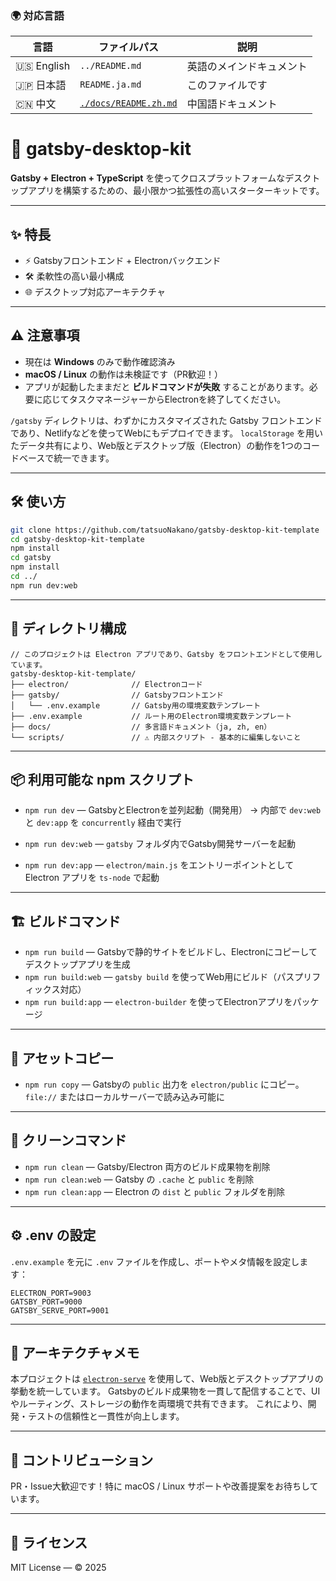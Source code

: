 ### 🌍 対応言語

| 言語           | ファイルパス                                        | 説明           |
| ------------ |-----------------------------------------------| ------------ |
| 🇺🇸 English | `../README.md`                                | 英語のメインドキュメント |
| 🇯🇵 日本語     | `README.ja.md`                                | このファイルです     |
| 🇨🇳 中文      | [`./docs/README.zh.md`](../docs/README.zh.md) | 中国語ドキュメント    |



# 🚀 gatsby-desktop-kit

**Gatsby + Electron + TypeScript** を使ってクロスプラットフォームなデスクトップアプリを構築するための、最小限かつ拡張性の高いスターターキットです。

---

## ✨ 特長

* ⚡ Gatsbyフロントエンド + Electronバックエンド
* 🛠️ 柔軟性の高い最小構成
* 🌐 デスクトップ対応アーキテクチャ

---

## ⚠️ 注意事項

* 現在は **Windows** のみで動作確認済み
* **macOS / Linux** の動作は未検証です（PR歓迎！）
* アプリが起動したままだと **ビルドコマンドが失敗** することがあります。必要に応じてタスクマネージャーからElectronを終了してください。

`/gatsby` ディレクトリは、わずかにカスタマイズされた Gatsby フロントエンドであり、Netlifyなどを使ってWebにもデプロイできます。
`localStorage` を用いたデータ共有により、Web版とデスクトップ版（Electron）の動作を1つのコードベースで統一できます。

---

## 🛠 使い方

```bash
git clone https://github.com/tatsuoNakano/gatsby-desktop-kit-template
cd gatsby-desktop-kit-template
npm install
cd gatsby
npm install
cd ../
npm run dev:web
```

---

## 📂 ディレクトリ構成

```text
// このプロジェクトは Electron アプリであり、Gatsby をフロントエンドとして使用しています。
gatsby-desktop-kit-template/
├── electron/              // Electronコード
├── gatsby/                // Gatsbyフロントエンド
│   └── .env.example       // Gatsby用の環境変数テンプレート
├── .env.example           // ルート用のElectron環境変数テンプレート
├── docs/                  // 多言語ドキュメント（ja, zh, en）
└── scripts/               // ⚠️ 内部スクリプト - 基本的に編集しないこと
```

---

## 📦 利用可能な npm スクリプト

* `npm run dev` — GatsbyとElectronを並列起動（開発用）
  → 内部で `dev:web` と `dev:app` を `concurrently` 経由で実行

* `npm run dev:web` — `gatsby` フォルダ内でGatsby開発サーバーを起動

* `npm run dev:app` — `electron/main.js` をエントリーポイントとして Electron アプリを `ts-node` で起動

---

## 🏗️ ビルドコマンド

* `npm run build` — Gatsbyで静的サイトをビルドし、Electronにコピーしてデスクトップアプリを生成
* `npm run build:web` — `gatsby build` を使ってWeb用にビルド（パスプリフィックス対応）
* `npm run build:app` — `electron-builder` を使ってElectronアプリをパッケージ

---

## 📁 アセットコピー

* `npm run copy` — Gatsbyの `public` 出力を `electron/public` にコピー。`file://` またはローカルサーバーで読み込み可能に

---

## 🪩 クリーンコマンド

* `npm run clean` — Gatsby/Electron 両方のビルド成果物を削除
* `npm run clean:web` — Gatsby の `.cache` と `public` を削除
* `npm run clean:app` — Electron の `dist` と `public` フォルダを削除

---

## ⚙️ .env の設定

`.env.example` を元に `.env` ファイルを作成し、ポートやメタ情報を設定します：

```env
ELECTRON_PORT=9003
GATSBY_PORT=9000
GATSBY_SERVE_PORT=9001
```

---

## 🫠 アーキテクチャメモ

本プロジェクトは [`electron-serve`](https://github.com/sindresorhus/electron-serve) を使用して、Web版とデスクトップアプリの挙動を統一しています。
Gatsbyのビルド成果物を一貫して配信することで、UIやルーティング、ストレージの動作を両環境で共有できます。
これにより、開発・テストの信頼性と一貫性が向上します。

---

## 🤝 コントリビューション

PR・Issue大歓迎です！特に macOS / Linux サポートや改善提案をお待ちしています。

---

## 📄 ライセンス

MIT License — © 2025

